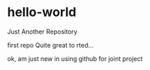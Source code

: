 # hello-world
Just Another Repository

first repo
Quite great to  rted...


ok, am just new in using github for joint project
